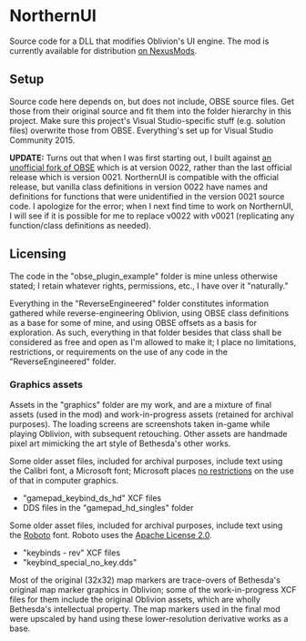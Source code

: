 # NorthernUI
Source code for a DLL that modifies Oblivion's UI engine. The mod is currently available for distribution [on NexusMods](https://www.nexusmods.com/oblivion/mods/48577).

## Setup

Source code here depends on, but does not include, OBSE source files. Get those from their original source and fit them into the folder hierarchy in this project. Make sure this project's Visual Studio-specific stuff (e.g. solution files) overwrite those from OBSE. Everything's set up for Visual Studio Community 2015.

**UPDATE:** Turns out that when I was first starting out, I built against [an unofficial fork of OBSE](https://github.com/llde/Oblivion-Script-Extender) which is at version 0022, rather than the last official release which is version 0021. NorthernUI is compatible with the official release, but vanilla class definitions in version 0022 have names and definitions for functions that were unidentified in the version 0021 source code. I apologize for the error; when I next find time to work on NorthernUI, I will see if it is possible for me to replace v0022 with v0021 (replicating any function/class definitions as needed).

## Licensing
The code in the "obse_plugin_example" folder is mine unless otherwise stated; I retain whatever rights, permissions, etc., I have over it "naturally."

Everything in the "ReverseEngineered" folder constitutes information gathered while reverse-engineering Oblivion, using OBSE class definitions as a base for some of mine, and using OBSE offsets as a basis for exploration. As such, everything in that folder besides that class shall be considered as free and open as I'm allowed to make it; I place no limitations, restrictions, or requirements on the use of any code in the "ReverseEngineered" folder.

### Graphics assets

Assets in the "graphics" folder are my work, and are a mixture of final assets (used in the mod) and work-in-progress assets (retained for archival purposes). The loading screens are screenshots taken in-game while playing Oblivion, with subsequent retouching. Other assets are handmade pixel art mimicking the art style of Bethesda's other works.

Some older asset files, included for archival purposes, include text using the Calibri font, a Microsoft font; Microsoft places [no restrictions](https://docs.microsoft.com/en-us/typography/fonts/font-faq) on the use of that in computer graphics.

* "gamepad_keybind_ds_hd" XCF files
* DDS files in the "gamepad_hd_singles" folder

Some older asset files, included for archival purposes, include text using the [Roboto](https://github.com/googlefonts/roboto) font. Roboto uses the [Apache License 2.0](https://github.com/googlefonts/roboto/blob/main/LICENSE).

* "keybinds - rev" XCF files
* "keybind_special_no_key.dds"

Most of the original (32x32) map markers are trace-overs of Bethesda's original map marker graphics in Oblivion; some of the work-in-progress XCF files for them include the original Oblivion assets, which are wholly Bethesda's intellectual property. The map markers used in the final mod were upscaled by hand using these lower-resolution derivative works as a base.